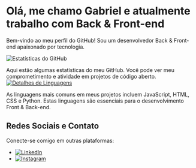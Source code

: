 # Olá, me chamo Gabriel e atualmente trabalho com Back & Front-end

Bem-vindo ao meu perfil do GitHub! Sou um desenvolvedor Back & Front-end apaixonado por tecnologia.

![Estatísticas do GitHub](https://github-readme-stats.vercel.app/api?username=Usuario73&show_icons=true&theme=merko)

Aqui estão algumas estatísticas do meu GitHub. Você pode ver meu comprometimento e atividade em projetos de código aberto.
[![Detalhes de Linguagens](https://github-readme-stats.vercel.app/api/pin/?username=Usuario73&repo=github-readme-stats&theme=merko)](https://github.com/anuraghazra/github-readme-stats)


As linguagens mais comuns em meus projetos incluem JavaScript, HTML, CSS e Python. Estas linguagens são essenciais para o desenvolvimento Front & Back-end.

## Redes Sociais e Contato

Conecte-se comigo em outras plataformas:

- [![LinkedIn](https://img.shields.io/badge/LinkedIn-0077B5?style=for-the-badge&logo=linkedin&logoColor=white)](https://www.linkedin.com/in/gabriel-araujo-42b750263/)
- [![Instagram](https://img.shields.io/badge/Instagram-E4405F?style=for-the-badge&logo=instagram&logoColor=white)](https://www.instagram.com/invites/contact/?i=1t18ank8talw8&utm_content=7n9r2vu)
